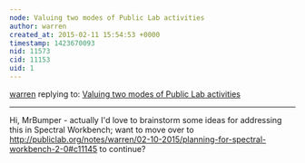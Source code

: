 ```yaml
---
node: Valuing two modes of Public Lab activities
author: warren
created_at: 2015-02-11 15:54:53 +0000
timestamp: 1423670093
nid: 11573
cid: 11153
uid: 1
---
```




[warren](../profile/warren) replying to: [Valuing two modes of Public Lab activities](../notes/liz/02-10-2015/valuing-two-modes-of-public-lab-activities)

----
Hi, MrBumper - actually I'd love to brainstorm some ideas for addressing this in Spectral Workbench; want to move over to http://publiclab.org/notes/warren/02-10-2015/planning-for-spectral-workbench-2-0#c11145 to continue?